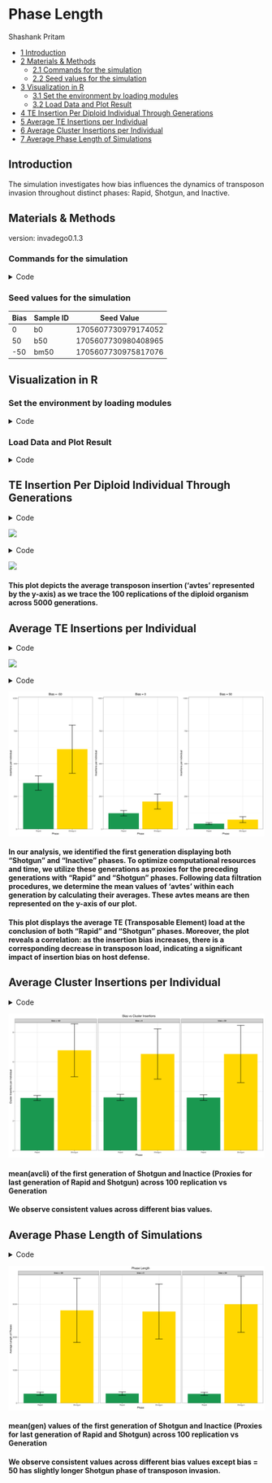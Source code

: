 # Phase Length
Shashank Pritam

- [<span class="toc-section-number">1</span>
  Introduction](#introduction)
- [<span class="toc-section-number">2</span> Materials &
  Methods](#materials--methods)
  - [<span class="toc-section-number">2.1</span> Commands for the
    simulation](#commands-for-the-simulation)
  - [<span class="toc-section-number">2.2</span> Seed values for the
    simulation](#seed-values-for-the-simulation)
- [<span class="toc-section-number">3</span> Visualization in
  R](#visualization-in-r)
  - [<span class="toc-section-number">3.1</span> Set the environment by
    loading modules](#set-the-environment-by-loading-modules)
  - [<span class="toc-section-number">3.2</span> Load Data and Plot
    Result](#load-data-and-plot-result)
- [<span class="toc-section-number">4</span> TE Insertion Per Diploid
  Individual Through
  Generations](#te-insertion-per-diploid-individual-through-generations)
- [<span class="toc-section-number">5</span> Average TE Insertions per
  Individual](#average-te-insertions-per-individual)
- [<span class="toc-section-number">6</span> Average Cluster Insertions
  per Individual](#average-cluster-insertions-per-individual)
- [<span class="toc-section-number">7</span> Average Phase Length of
  Simulations](#average-phase-length-of-simulations)

## Introduction

The simulation investigates how bias influences the dynamics of
transposon invasion throughout distinct phases: Rapid, Shotgun, and
Inactive.

## Materials & Methods

version: invadego0.1.3

### Commands for the simulation

<details class="code-fold">
<summary>Code</summary>

``` bash
#!/bin/bash
tool="./main"
N=1000
gen=5000
genome="mb:10,10,10,10,10"
cluster="kb:300,300,300,300,300"
rr="4,4,4,4,4"
rep=100
u=0.1
steps=10
folder="phase_len"

for i in -5 0 5; do
  multiplier=$(( i * 10 ))

  if [ $i -lt 0 ]; then
    sampleid="bm${multiplier#-}"
  else
    sampleid="b${multiplier}"
  fi

  basepop="10($multiplier)"
  output_file="$folder/$(date +%Y_%m_%d)_simulation_0_${sampleid}"

  command="$tool --N $N --gen $gen --genome $genome --cluster $cluster --rr $rr --rep $rep --u $u --basepop \"$basepop\" --steps $steps --sampleid $sampleid > $output_file"
  echo "Running command: $command"
  eval "$command" &
done
```

</details>

### Seed values for the simulation

| Bias | Sample ID | Seed Value          |
|------|-----------|---------------------|
| 0    | b0        | 1705607730979174052 |
| 50   | b50       | 1705607730980408965 |
| -50  | bm50      | 1705607730975817076 |

## Visualization in R

### Set the environment by loading modules

<details class="code-fold">
<summary>Code</summary>

``` r
library(tidyverse)
library(ggplot2)
library(dplyr)
library(ggpubr)
library(gridExtra) 
theme_set(theme_bw())
```

</details>

### Load Data and Plot Result

<details class="code-fold">
<summary>Code</summary>

``` r
# Load necessary libraries
p <- c("#1a9850", "#ffd700", "#d73027")

# Set the path of the combined file
combined_file_path <- "Simulation-Results_Files/simulation_storm/phase_len/Phase_Length_Simulation"

# Read the data
df <- read.table(combined_file_path, fill = TRUE, sep = "\t", header = TRUE)

# Rename columns
names(df) <- c("rep", "gen", "popstat", "spacer_1", "fwte", "avw", "min_w", "avtes",
               "avpopfreq","fixed", "spacer_2", "phase", "fwcli", "avcli", "fixcli", "spacer_3", "avbias", "3tot", "3cluster", "spacer_4", "sampleid")

# Convert 'phase' and 'sampleid' to factors with specified levels
df$phase <- factor(df$phase, levels = c("rapi", "shot", "inac"))
df$sampleid <- factor(df$sampleid, levels = c("b0", "b50", "bm50"))
```

</details>

## TE Insertion Per Diploid Individual Through Generations

<details class="code-fold">
<summary>Code</summary>

``` r
g_min <- min(df$avtes, na.rm = TRUE)
g_max <- 1500

plot_diploid <- function(data, title) {
  ggplot(data, aes(x = gen, y = avtes, group = rep, color = phase)) +
    geom_line(alpha = 1, linewidth = 0.7) +
    xlab("Generation") +
    ylab("TE insertions per diploid individual") +
    ggtitle(title) +
    scale_colour_manual(values = p) +
    ylim(g_min, g_max) +  # Normalize y-axis
    theme(
      legend.position = "bottom",
      plot.title = element_text(hjust = 0.5),
      panel.grid.major = element_line(colour = "gray90"),
      panel.grid.minor = element_line(colour = "gray95"),
      strip.background = element_rect(fill = "lightgrey"),
      strip.text = element_text(face = "bold"),
      axis.text.x = element_text(margin = margin(t = 5))  # Increase x-axis margin
    )
}

g1 <- plot_diploid(subset(df, sampleid == "bm50"), "Bias = -50")
g2 <- plot_diploid(subset(df, sampleid == "b0"), "Bias = 0")
g3 <- plot_diploid(subset(df, sampleid == "b50"), "Bias = 50")

combined_plot <- grid.arrange(g1, g2, g3, nrow = 1, widths = c(1, 1, 1))
```

</details>

![](PhaseLength_files/figure-commonmark/unnamed-chunk-4-1.png)

<details class="code-fold">
<summary>Code</summary>

``` r
ggsave((filename = "images/TE_Insertion_Per_Diploid_Individual_Through_Generations.jpg"), plot = combined_plot, width = 16, height = 9, dpi = 600)
ggsave((filename = "images/TE_Insertion_Per_Diploid_Individual_Through_Generations.pdf"), plot = combined_plot, width = 16, height = 9, dpi = 600, device = "pdf")
```

</details>

![](images/TE_Insertion_Per_Diploid_Individual_Through_Generations.jpg)

#### This plot depicts the average transposon insertion (‘avtes’ represented by the y-axis) as we trace the 100 replications of the diploid organism across 5000 generations.

## Average TE Insertions per Individual

<details class="code-fold">
<summary>Code</summary>

``` r
# Divide in shot and inact phases
df1 <- subset(df, phase %in% c("shot", "inac"))
df2 <- data.frame()

# New dataframe with only the first shotgun & the first inactive phase of each replicate
repcheck <- 1
x <- 1
y <- 1
while (x < nrow(df1)) {
  if (repcheck != df1[x, 1]) {
    y <- 1
  }
  if (y == 1) {
    if (df1[x, 12] == "shot") {
      df2 <- rbind(df2, df1[x,])
      y <- 2
      repcheck <- df1[x, 1]
    }
  }
  if (y == 2) {
    if (df1[x, 12] == "inac") {
      df2 <- rbind(df2, df1[x,])
      y <- 1
    }
  }
  x <- x + 1
}


# Summary statistics
df2 <- select(df2, -c(22))

df_count <- df2 %>%
  dplyr::count(sampleid, phase)
df_summary <- df2 %>%
  dplyr::group_by(sampleid, phase) %>%
  dplyr::summarize(av_fwcli = mean(fwcli), sd_fwcli = sd(fwcli),
                   av_cli = mean(avcli), sd_cli = sd(avcli), cv_cli_percent = sd(avcli) / mean(avcli),
                   av_tes = mean(avtes), sd_tes = sd(avtes), cv_tes_percent = sd(avtes) / mean(avtes),
                   length_previous_phase = mean(gen), sd_length_previous_phase = sd(gen)
                   )


df_summary <- cbind(df_count$n, df_summary)
colnames(df_summary)[1] <- "n"


# CI 95%: z* sd/sqrt(population)
df_summary$ci_fwcli <- qt(0.975, df = df_summary$n - 1) * (df_summary$sd_fwcli / sqrt(df_summary$n))
df_summary$ci_cli <- qt(0.975, df = df_summary$n - 1) * (df_summary$sd_cli / sqrt(df_summary$n))
df_summary$ci_tes <- qt(0.975, df = df_summary$n - 1) * (df_summary$sd_tes / sqrt(df_summary$n))


# Average TE insertions per individual in both phases
plot_diploid <- function(data, title, min_val, max_val) {
  ggplot(data, aes(x = phase, y = av_tes, fill = phase)) +
    geom_bar(stat = "identity") +
    geom_errorbar(aes(x = phase, ymin = av_tes - sd_tes, ymax = av_tes + sd_tes), width = 0.2, colour = "black", alpha = 0.9, size = 0.8) +
    xlab("Phase") +
    ylab("Insertions per individual") +
    scale_x_discrete(labels = c("Rapid", "Shotgun")) +  # Custom x-axis labels
    theme(legend.position = "none",
          plot.title = element_text(hjust = 0.5),
          panel.grid.major = element_line(colour = "gray90"),
          panel.grid.minor = element_line(colour = "gray95"),
          strip.background = element_rect(fill = "lightgrey"),
          strip.text = element_text(face = "bold")) +
    ggtitle(title) +
    scale_y_continuous(limits = c(0, 1000), expand = expansion(mult = c(0, 0.01))) +
    scale_fill_manual(values = c("#1a9850", "#ffd700"))
}


p1 <- plot_diploid(subset(df_summary, sampleid == "bm50"), "Bias = -50")
p2 <- plot_diploid(subset(df_summary, sampleid == "b0"), "Bias = 0")
p3 <- plot_diploid(subset(df_summary, sampleid == "b50"), "Bias = 50")


combined_p_plot <- grid.arrange(p1, p2, p3, nrow = 1, widths = c(1, 1, 1))
```

</details>

![](PhaseLength_files/figure-commonmark/unnamed-chunk-5-1.png)

<details class="code-fold">
<summary>Code</summary>

``` r
ggsave((filename = "images/Average_TE_insertions_per_individual.jpg"), plot = combined_p_plot, width = 16, height = 9, dpi = 600)
ggsave((filename = "images/Average_TE_insertions_per_individual.pdf"), plot = combined_p_plot, width = 16, height = 9, dpi = 600, device = "pdf")
```

</details>

![](images/Average_TE_insertions_per_individual.jpg)

#### In our analysis, we identified the first generation displaying both “Shotgun” and “Inactive” phases. To optimize computational resources and time, we utilize these generations as proxies for the preceding generations with “Rapid” and “Shotgun” phases. Following data filtration procedures, we determine the mean values of ‘avtes’ within each generation by calculating their averages. These avtes means are then represented on the y-axis of our plot.

#### This plot displays the average TE (Transposable Element) load at the conclusion of both “Rapid” and “Shotgun” phases. Moreover, the plot reveals a correlation: as the insertion bias increases, there is a corresponding decrease in transposon load, indicating a significant impact of insertion bias on host defense.

## Average Cluster Insertions per Individual

<details class="code-fold">
<summary>Code</summary>

``` r
g_avcli_min <- 0
g_avcli_max <- 8
df_summary$sampleid <- factor(df_summary$sampleid, levels = c("bm50", "b0", "b50"))

g_avcli <- ggplot(df_summary, aes(x = phase, y = av_cli, fill = phase)) +
  geom_bar(stat = "identity") +
  geom_errorbar(aes(x = phase, ymin = av_cli - sd_cli, ymax = av_cli + sd_cli), width = 0.2, colour = "black", alpha = 0.9, size = 0.8) +
  ylab("Cluster Insertions per Individual") +
  xlab("Phase") +
  scale_x_discrete(labels = c("Rapid", "Shotgun")) +  # Custom x-axis labels
  ylim(g_avcli_min, g_avcli_max) +  # Normalize y-axis
  theme(legend.position = "none",
        plot.title = element_text(hjust = 0.5),
        panel.grid.major = element_line(colour = "gray90"),
        panel.grid.minor = element_line(colour = "gray95"),
        strip.background = element_rect(fill = "lightgrey"),
        strip.text = element_text(face = "bold")) +
  ggtitle("Bias vs Cluster Insertions") +
  scale_y_continuous(expand = expansion(mult = c(0, 0.01))) +
  scale_fill_manual(values = c("#1a9850", "#ffd700")) + 
  facet_wrap(~sampleid, labeller = labeller(sampleid =
                                             c("bm50" = "bias = -50",
                                              "b0" = "bias = 0",
                                               "b50" = "bias = 50"
                                               
)))


ggsave((filename = "images/Average_Cluster_Insertions_per_Individual.jpg"), plot = g_avcli, width = 16, height = 9, dpi = 600)
```

</details>

![](images/Average_Cluster_Insertions_per_Individual.jpg)

#### mean(avcli) of the first generation of Shotgun and Inactice (Proxies for last generation of Rapid and Shotgun) across 100 replication vs Generation

#### We observe consistent values across different bias values.

## Average Phase Length of Simulations

<details class="code-fold">
<summary>Code</summary>

``` r
g_len <- ggplot(df_summary, aes(x = phase, y = length_previous_phase, fill = phase)) +
  geom_bar(stat = "identity") +
  ylab("Average Length of Phases") +
  xlab("Phase") +
  scale_x_discrete(labels = c("Rapid", "Shotgun")) +  # Custom x-axis labels
  geom_errorbar(aes(x = phase, ymin = length_previous_phase - sd_length_previous_phase, ymax = length_previous_phase + sd_length_previous_phase), 
                width = 0.2, colour = "black", alpha = 0.9, size = 0.8) +
  theme(legend.position = "none",
        plot.title = element_text(hjust = 0.5),
        panel.grid.major = element_line(colour = "gray90"),
        panel.grid.minor = element_line(colour = "gray95"),
        strip.background = element_rect(fill = "lightgrey"),
        strip.text = element_text(face = "bold")) +
  ggtitle("Phase Length") +
  scale_y_continuous(expand = expansion(mult = c(0, 0.01))) +
  scale_fill_manual(values = c("#1a9850", "#ffd700")) + 
  facet_wrap(~sampleid, labeller = labeller(sampleid =
                                             c("bm50" = "bias = -50",
                                              "b0" = "bias = 0",
                                               "b50" = "bias = 50"
                                               
)))


ggsave((filename = "images/Phase_Length.jpg"), plot = g_len, width = 16, height = 9, dpi = 600)
ggsave((filename = "images/Phase_Length.pdf"), plot = g_len, width = 16, height = 9, dpi = 600, device = "pdf")
```

</details>

![](images/Phase_Length.jpg)

#### mean(gen) values of the first generation of Shotgun and Inactice (Proxies for last generation of Rapid and Shotgun) across 100 replication vs Generation

#### We observe consistent values across different bias values except bias = 50 has slightly longer Shotgun phase of transposon invasion.
